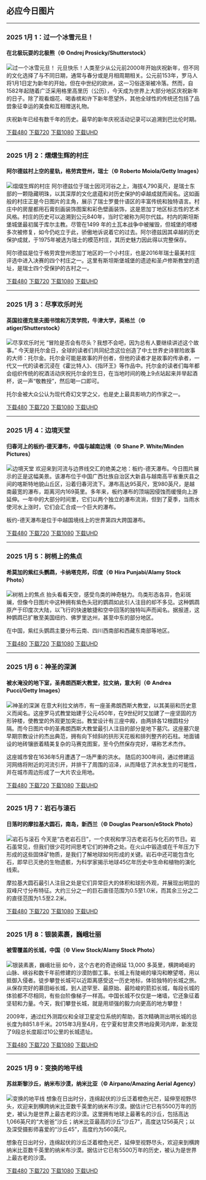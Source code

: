 ## 必应今日图片

---
### 2025 1月 1：过一个冰雪元旦！
#### 在北极玩耍的北极熊（© Ondrej Prosicky/Shutterstock）
![过一个冰雪元旦！](https://cn.bing.com/th?id=OHR.PolarBearSwim_ZH-CN1000349057_800x480.jpg&rf=LaDigue_800x480.jpg "过一个冰雪元旦！")
元旦快乐！人类至少从公元前2000年开始庆祝新年，但不同的文化选择了与不同日期，通常与春分或是月相周期相关。公元前153年，罗马人将1月1日定为新年的开始，但在中世纪的欧洲，这一习俗逐渐被冷落。然而，自1582年起随着广泛采用格里高里历（公历），今天成为世界上大部分地区庆祝新年的日子。除了观看烟花、喝香槟和许下新年愿望外，其他全球性的传统还包括了品尝象征幸运的美食和互相赠送礼物。

庆祝新年已经有数千年的历史。最早的新年庆祝活动记录可以追溯到巴比伦时期。

[下载480](https://cn.bing.com/th?id=OHR.PolarBearSwim_ZH-CN1000349057_800x480.jpg&rf=LaDigue_800x480.jpg "在北极玩耍的北极熊")
[下载720](https://cn.bing.com/th?id=OHR.PolarBearSwim_ZH-CN1000349057_1024x768.jpg&rf=LaDigue_1024x768.jpg "在北极玩耍的北极熊")
[下载1080](https://cn.bing.com/th?id=OHR.PolarBearSwim_ZH-CN1000349057_1920x1080.jpg&rf=LaDigue_1920x1080.jpg "在北极玩耍的北极熊")
[下载UHD](https://cn.bing.com/th?id=OHR.PolarBearSwim_ZH-CN1000349057_UHD.jpg&rf=LaDigue_UHD.jpg "在北极玩耍的北极熊")


---
### 2025 1月 2：熠熠生辉的村庄
#### 阿尔德兹村上空的星轨，格劳宾登州，瑞士（© Roberto Moiola/Getty Images）
![熠熠生辉的村庄](https://cn.bing.com/th?id=OHR.ArdezSwitzerland_ZH-CN5605305240_800x480.jpg&rf=LaDigue_800x480.jpg "熠熠生辉的村庄")
阿尔德兹位于瑞士因河河谷之上，海拔4,790英尺，是瑞士东部的一颗隐藏明珠，以其深厚的文化底蕴和对历史保护的卓越成就而闻名。这如画般的村庄正是今日图片的主角，展示了瑞士罗曼什语区的丰富传统和独特语言。村庄中的房屋都用石膏刻画装饰图案和彩色壁画装饰，这是恩加丁地区标志性的艺术风格。村庄的历史可以追溯到公元840年，当时它被称为阿尔代兹。村内的斯坦斯堡城堡最初属于库尔主教。尽管在1499 年的土瓦本战争中被摧毁，但城堡的塔楼多次被修复，如今仍屹立于此，骄傲地诉说着它的过去。阿尔德兹因其卓越的历史保护成就，于1975年被选为瑞士的模范村庄，其历史魅力因此得以完整保存。

阿尔德兹是位于格劳宾登州恩加丁地区的一个小村庄，也是2016年瑞士最美村庄评选中进入决赛的四个村庄之一。这里有斯坦斯堡城堡的遗迹和圣卢修斯教堂的遗址，是瑞士四个受保护的古村之一。

[下载480](https://cn.bing.com/th?id=OHR.ArdezSwitzerland_ZH-CN5605305240_800x480.jpg&rf=LaDigue_800x480.jpg "阿尔德兹村上空的星轨，格劳宾登州，瑞士")
[下载720](https://cn.bing.com/th?id=OHR.ArdezSwitzerland_ZH-CN5605305240_1024x768.jpg&rf=LaDigue_1024x768.jpg "阿尔德兹村上空的星轨，格劳宾登州，瑞士")
[下载1080](https://cn.bing.com/th?id=OHR.ArdezSwitzerland_ZH-CN5605305240_1920x1080.jpg&rf=LaDigue_1920x1080.jpg "阿尔德兹村上空的星轨，格劳宾登州，瑞士")
[下载UHD](https://cn.bing.com/th?id=OHR.ArdezSwitzerland_ZH-CN5605305240_UHD.jpg&rf=LaDigue_UHD.jpg "阿尔德兹村上空的星轨，格劳宾登州，瑞士")


---
### 2025 1月 3：尽享欢乐时光
#### 英国拉德克里夫图书馆和万灵学院，牛津大学，英格兰（© atiger/Shutterstock）
![尽享欢乐时光](https://cn.bing.com/th?id=OHR.TolkienOxford_ZH-CN6331694590_800x480.jpg&rf=LaDigue_800x480.jpg "尽享欢乐时光")
“冒险是否会有尽头？我想不会吧，因为总有人要继续讲述这个故事。” 今天是托尔金日，全球的读者们共同纪念这位创造了中土世界史诗冒险故事的大师：托尔金。托尔金可能是故事的开创者，但他的读者才是故事的传承者，一代又一代的读者沉浸在《霍比特人》、《指环王》等作品中。托尔金的读者们每年都会组织传统的祝酒活动庆祝托尔金的生日，在当地时间的晚上9点站起来并举起酒杯，说一声“敬教授”，然后喝一口即可。

托尔金被大众公认为现代奇幻文学之父，也是史上最具影响力的作家之一。

[下载480](https://cn.bing.com/th?id=OHR.TolkienOxford_ZH-CN6331694590_800x480.jpg&rf=LaDigue_800x480.jpg "英国拉德克里夫图书馆和万灵学院，牛津大学，英格兰")
[下载720](https://cn.bing.com/th?id=OHR.TolkienOxford_ZH-CN6331694590_1024x768.jpg&rf=LaDigue_1024x768.jpg "英国拉德克里夫图书馆和万灵学院，牛津大学，英格兰")
[下载1080](https://cn.bing.com/th?id=OHR.TolkienOxford_ZH-CN6331694590_1920x1080.jpg&rf=LaDigue_1920x1080.jpg "英国拉德克里夫图书馆和万灵学院，牛津大学，英格兰")
[下载UHD](https://cn.bing.com/th?id=OHR.TolkienOxford_ZH-CN6331694590_UHD.jpg&rf=LaDigue_UHD.jpg "英国拉德克里夫图书馆和万灵学院，牛津大学，英格兰")


---
### 2025 1月 4：边境天堂
#### 归春河上的板约-德天瀑布，中国与越南边境（© Shane P. White/Minden Pictures）
![边境天堂](https://cn.bing.com/th?id=OHR.VietnamFalls_ZH-CN9659529108_800x480.jpg&rf=LaDigue_800x480.jpg "边境天堂")
欢迎来到河流与边界线交汇的绝美之地：板约-德天瀑布。今日图片展示的正是这幅美景。该瀑布位于中国广西壮族自治区大新县与越南高平省重庆县之间的喀斯特地貌山丘区，沿着归春河流下。瀑布高达95英尺，宽980英尺，是越南最宽的瀑布，距离河内169英里。多年来，板约瀑布的顶端因侵蚀而缓慢向上游延伸。一年中的大部分时间里，它们以两个独立的瀑布流淌，但到了夏季，当雨水使河水上涨时，它们会汇合成一个巨大的瀑布。

板约-德天瀑布是位于中越国境线上的世界第四大跨国瀑布。

[下载480](https://cn.bing.com/th?id=OHR.VietnamFalls_ZH-CN9659529108_800x480.jpg&rf=LaDigue_800x480.jpg "归春河上的板约-德天瀑布，中国与越南边境")
[下载720](https://cn.bing.com/th?id=OHR.VietnamFalls_ZH-CN9659529108_1024x768.jpg&rf=LaDigue_1024x768.jpg "归春河上的板约-德天瀑布，中国与越南边境")
[下载1080](https://cn.bing.com/th?id=OHR.VietnamFalls_ZH-CN9659529108_1920x1080.jpg&rf=LaDigue_1920x1080.jpg "归春河上的板约-德天瀑布，中国与越南边境")
[下载UHD](https://cn.bing.com/th?id=OHR.VietnamFalls_ZH-CN9659529108_UHD.jpg&rf=LaDigue_UHD.jpg "归春河上的板约-德天瀑布，中国与越南边境")


---
### 2025 1月 5：树梢上的焦点
#### 希莫加的紫红头鹦鹉，卡纳塔克邦，印度（© Hira Punjabi/Alamy Stock Photo）
![树梢上的焦点](https://cn.bing.com/th?id=OHR.PlumParakeet_ZH-CN0311942558_800x480.jpg&rf=LaDigue_800x480.jpg "树梢上的焦点")
抬头看看天空，感受鸟类的神奇魅力。鸟类形态各异，色彩斑斓，但像今日图片中这种拥有紫色头冠的鹦鹉如此引人注目的却不多见。这种鹦鹉原产于印度次大陆，以飞行的快速敏捷和空中回荡的独特叫声而闻名。据报道，这种鹦鹉已扩散至美国纽约、佛罗里达州，甚至中东的部分地区。

在中国，紫红头鹦鹉主要分布云南、四川西南部和西藏东南部等地区。

[下载480](https://cn.bing.com/th?id=OHR.PlumParakeet_ZH-CN0311942558_800x480.jpg&rf=LaDigue_800x480.jpg "希莫加的紫红头鹦鹉，卡纳塔克邦，印度")
[下载720](https://cn.bing.com/th?id=OHR.PlumParakeet_ZH-CN0311942558_1024x768.jpg&rf=LaDigue_1024x768.jpg "希莫加的紫红头鹦鹉，卡纳塔克邦，印度")
[下载1080](https://cn.bing.com/th?id=OHR.PlumParakeet_ZH-CN0311942558_1920x1080.jpg&rf=LaDigue_1920x1080.jpg "希莫加的紫红头鹦鹉，卡纳塔克邦，印度")
[下载UHD](https://cn.bing.com/th?id=OHR.PlumParakeet_ZH-CN0311942558_UHD.jpg&rf=LaDigue_UHD.jpg "希莫加的紫红头鹦鹉，卡纳塔克邦，印度")


---
### 2025 1月 6：神圣的深渊
#### 被水淹没的地下室，圣弗朗西斯大教堂，拉文纳，意大利（© Andrea Pucci/Getty Images）
![神圣的深渊](https://cn.bing.com/th?id=OHR.RavennaBasilica_ZH-CN1406474730_800x480.jpg&rf=LaDigue_800x480.jpg "神圣的深渊")
在意大利拉文纳市，有一座圣弗朗西斯大教堂，以其美丽和历史意义而闻名。这座罗马式教堂始建于公元450年，在9世纪时又加建了一座坚固的方形钟楼，使教堂的外观更加突出。教堂设计有三座中殿，由两排各12根圆柱分隔。而今日图片中的圣弗朗西斯大教堂最引人注目的部分是地下墓穴。这座墓穴是早期宗教设计的杰出典范，拥有向下倾斜的拱形天花板和排列整齐的石柱。地面铺设的地砖镶嵌着精美复杂的马赛克图案，至今仍然保存完好，堪称艺术杰作。

这座城市曾在1636年5月遭遇了一场严重的洪水。 随后的300年间，通过修建运河网络将附近的河流引开，并排干了周围的沼泽，从而降低了洪水发生的可能性，并在城市周边形成了一大片农业用地。

[下载480](https://cn.bing.com/th?id=OHR.RavennaBasilica_ZH-CN1406474730_800x480.jpg&rf=LaDigue_800x480.jpg "被水淹没的地下室，圣弗朗西斯大教堂，拉文纳，意大利")
[下载720](https://cn.bing.com/th?id=OHR.RavennaBasilica_ZH-CN1406474730_1024x768.jpg&rf=LaDigue_1024x768.jpg "被水淹没的地下室，圣弗朗西斯大教堂，拉文纳，意大利")
[下载1080](https://cn.bing.com/th?id=OHR.RavennaBasilica_ZH-CN1406474730_1920x1080.jpg&rf=LaDigue_1920x1080.jpg "被水淹没的地下室，圣弗朗西斯大教堂，拉文纳，意大利")
[下载UHD](https://cn.bing.com/th?id=OHR.RavennaBasilica_ZH-CN1406474730_UHD.jpg&rf=LaDigue_UHD.jpg "被水淹没的地下室，圣弗朗西斯大教堂，拉文纳，意大利")


---
### 2025 1月 7：岩石与滚石
#### 日落时的摩拉基大圆石，南岛，新西兰（© Douglas Pearson/eStock Photo）
![岩石与滚石](https://cn.bing.com/th?id=OHR.BouldersNZ_ZH-CN6750253580_800x480.jpg&rf=LaDigue_800x480.jpg "岩石与滚石")
今天是“古老岩石日”，一个庆祝和学习古老岩石与化石的节日。岩石虽常见，但我们很少花时间思考它们的神奇之处。在火山中锻造或在千年压力下形成的这些固体矿物质，是我们了解地球如何形成的关键。岩石中还可能包含化石，即早已灭绝的生物遗骸，为科学家揭示地球45亿年历史中生命和植物的演化线索。

摩拉基大圆石最引人注目之处是它们异常巨大的体积和球形外观，并展现出明显的双峰尺寸分布特征。大约三分之一的巨石直径范围为0.5至1.0米，而其余三分之二的直径范围为1.5至2.2米。

[下载480](https://cn.bing.com/th?id=OHR.BouldersNZ_ZH-CN6750253580_800x480.jpg&rf=LaDigue_800x480.jpg "日落时的摩拉基大圆石，南岛，新西兰")
[下载720](https://cn.bing.com/th?id=OHR.BouldersNZ_ZH-CN6750253580_1024x768.jpg&rf=LaDigue_1024x768.jpg "日落时的摩拉基大圆石，南岛，新西兰")
[下载1080](https://cn.bing.com/th?id=OHR.BouldersNZ_ZH-CN6750253580_1920x1080.jpg&rf=LaDigue_1920x1080.jpg "日落时的摩拉基大圆石，南岛，新西兰")
[下载UHD](https://cn.bing.com/th?id=OHR.BouldersNZ_ZH-CN6750253580_UHD.jpg&rf=LaDigue_UHD.jpg "日落时的摩拉基大圆石，南岛，新西兰")


---
### 2025 1月 8：银装素裹，巍峨壮丽
#### 被雪覆盖的长城，中国（© View Stock/Alamy Stock Photo）
![银装素裹，巍峨壮丽](https://cn.bing.com/th?id=OHR.GreatWallStairs_ZH-CN4045949792_800x480.jpg&rf=LaDigue_800x480.jpg "银装素裹，巍峨壮丽")
如今，这个古老的奇迹绵延 13,000 多英里，横跨崎岖的山脉、峡谷和数千年前修建的沙漠防御工事。长城上有陡峭的壕沟和瞭望塔，用以抵御入侵者。徒步攀登长城可以近距离感受这一历史地标，体验独特的长城之旅。从保存完好的慕田峪长城，到人迹罕至、最原始、最险峻的箭扣长城，每段长城的体验都不尽相同，有些台阶像梯子一样高。中国长城不仅仅是一堵墙，它还象征着坚韧和力量。今天，我们攀登长城，就是用顽强的毅力向更高的地方攀登！

2009年，通过红外测距仪和全球卫星定位系统的帮助，首次精确测出明长城的总长度为8851.8千米。2015年3月至4月，在宁夏和甘肃交界地段黄河内岸，新发现了9段总长度超过10公里的长城遗址。

[下载480](https://cn.bing.com/th?id=OHR.GreatWallStairs_ZH-CN4045949792_800x480.jpg&rf=LaDigue_800x480.jpg "被雪覆盖的长城，中国")
[下载720](https://cn.bing.com/th?id=OHR.GreatWallStairs_ZH-CN4045949792_1024x768.jpg&rf=LaDigue_1024x768.jpg "被雪覆盖的长城，中国")
[下载1080](https://cn.bing.com/th?id=OHR.GreatWallStairs_ZH-CN4045949792_1920x1080.jpg&rf=LaDigue_1920x1080.jpg "被雪覆盖的长城，中国")
[下载UHD](https://cn.bing.com/th?id=OHR.GreatWallStairs_ZH-CN4045949792_UHD.jpg&rf=LaDigue_UHD.jpg "被雪覆盖的长城，中国")


---
### 2025 1月 9：变换的地平线
#### 苏丝斯黎沙丘，纳米布沙漠，纳米比亚（© Airpano/Amazing Aerial Agency）
![变换的地平线](https://cn.bing.com/th?id=OHR.NamibiaDunes_ZH-CN5102483490_800x480.jpg&rf=LaDigue_800x480.jpg "变换的地平线")
想象在日出时分，连绵起伏的沙丘泛着橙色光芒，延伸至视野尽头，欢迎来到横跨纳米比亚数千英里的纳米布沙漠。据估计它已有5500万年的历史，被认为是世界上最古老的沙漠。这里拥有地球上最著名的沙丘，包括高达1,066英尺的“大爸爸”沙丘；纳米比亚最高的沙丘“沙丘7”，高度达1256英尺；以及深受摄影师喜爱的“沙丘45”，高度约为560英尺。

想象在日出时分，连绵起伏的沙丘泛着橙色光芒，延伸至视野尽头，欢迎来到横跨纳米比亚数千英里的纳米布沙漠。据估计它已有5500万年的历史，被认为是世界上最古老的沙漠。

[下载480](https://cn.bing.com/th?id=OHR.NamibiaDunes_ZH-CN5102483490_800x480.jpg&rf=LaDigue_800x480.jpg "苏丝斯黎沙丘，纳米布沙漠，纳米比亚")
[下载720](https://cn.bing.com/th?id=OHR.NamibiaDunes_ZH-CN5102483490_1024x768.jpg&rf=LaDigue_1024x768.jpg "苏丝斯黎沙丘，纳米布沙漠，纳米比亚")
[下载1080](https://cn.bing.com/th?id=OHR.NamibiaDunes_ZH-CN5102483490_1920x1080.jpg&rf=LaDigue_1920x1080.jpg "苏丝斯黎沙丘，纳米布沙漠，纳米比亚")
[下载UHD](https://cn.bing.com/th?id=OHR.NamibiaDunes_ZH-CN5102483490_UHD.jpg&rf=LaDigue_UHD.jpg "苏丝斯黎沙丘，纳米布沙漠，纳米比亚")
